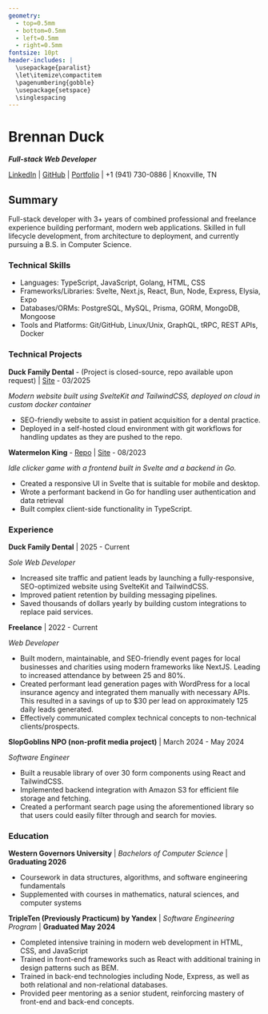 ```yaml
---
geometry:
  - top=0.5mm
  - bottom=0.5mm
  - left=0.5mm
  - right=0.5mm
fontsize: 10pt
header-includes: |
  \usepackage{paralist}
  \let\itemize\compactitem
  \pagenumbering{gobble}
  \usepackage{setspace}
  \singlespacing
---
```


# **Brennan Duck**

_**Full-stack Web Developer**_

[LinkedIn](https://linkedin.com/in/bduckdev) | [GitHub](https://github.com/bduckdev)
| [Portfolio](https://bduck.dev/portfolio) | +1 (941) 730-0886 | Knoxville, TN

## Summary

Full-stack developer with 3+ years of combined professional and freelance experience building performant, modern web applications. Skilled in full lifecycle development, from architecture to deployment, and currently pursuing a B.S. in Computer Science.

### Technical Skills

- Languages: TypeScript, JavaScript, Golang, HTML, CSS
- Frameworks/Libraries: Svelte, Next.js, React, Bun, Node, Express, Elysia, Expo
- Databases/ORMs: PostgreSQL, MySQL, Prisma, GORM, MongoDB, Mongoose
- Tools and Platforms: Git/GitHub, Linux/Unix, GraphQL, tRPC, REST APIs, Docker

### Technical Projects

**Duck Family Dental** - (Project is closed-source, repo available upon request) | [Site](https://duckfamilydental.com) - 03/2025

_Modern website built using SvelteKit and TailwindCSS, deployed on cloud in custom docker container_

- SEO-friendly website to assist in patient acquisition for a dental practice.
- Deployed in a self-hosted cloud environment with git workflows for handling updates as they are pushed to the repo.

**Watermelon King** - [Repo](https://github.com/bduckdev/watermelon-king)
| [Site](https://bduck.dev/portfolio/watermelon-king) - 08/2023

_Idle clicker game with a frontend built in Svelte and a backend in Go._

- Created a responsive UI in Svelte that is suitable for mobile and desktop.
- Wrote a performant backend in Go for handling user authentication and data retrieval
- Built complex client-side functionality in TypeScript.

### Experience

**Duck Family Dental** | 2025 - Current

_Sole Web Developer_

- Increased site traffic and patient leads by launching a fully-responsive, SEO-optimized website using SvelteKit and TailwindCSS.
- Improved patient retention by building messaging pipelines.
- Saved thousands of dollars yearly by building custom integrations to replace paid services.

**Freelance** | 2022 - Current

_Web Developer_

- Built modern, maintainable, and SEO-friendly event pages for local businesses and
  charities using modern frameworks like NextJS. Leading to increased attendance by between 25 and 80%.
- Created performant lead generation pages with WordPress for a local insurance agency and
  integrated them manually with necessary APIs. This resulted in a savings of
  up to $30 per lead on approximately 125 daily leads generated.
- Effectively communicated complex technical concepts to non-technical
  clients/prospects.

**SlopGoblins NPO (non-profit media project)** | March 2024 - May 2024

_Software Engineer_

- Built a reusable library of over 30 form components using React and TailwindCSS.
- Implemented backend integration with Amazon S3 for efficient file storage and fetching.
- Created a performant search page using the aforementioned library so that users could easily filter through and search for movies.

### Education

**Western Governors University** | _Bachelors of Computer Science_
| **Graduating 2026**

- Coursework in data structures, algorithms, and software engineering fundamentals
- Supplemented with courses in mathematics, natural sciences, and computer systems

**TripleTen (Previously Practicum) by Yandex** | _Software Engineering Program_
| **Graduated May 2024**

- Completed intensive training in modern web development in HTML, CSS, and JavaScript
- Trained in front-end frameworks such as React with additional training in design patterns such as BEM.
- Trained in back-end technologies including Node, Express, as well as both relational and non-relational databases.
- Provided peer mentoring as a senior student, reinforcing mastery of front-end and back-end concepts.
